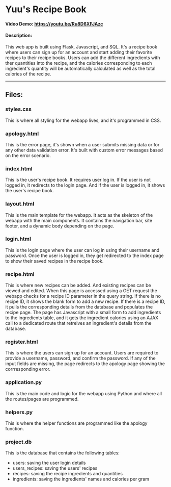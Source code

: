 # Yuu's Recipe Book
#### Video Demo: https://youtu.be/Ru8D6XFJAzc
#### Description:
This web app is built using Flask, Javascript, and SQL.
It's a recipe book where users can sign up for an account and start adding their favorite recipes to their recipe books.
Users can add the different ingredients with ther quantities into the recipe, and the calories corresponding to each ingredient's quantity will be automatically calculated as well as the total calories of the recipe.

___

## Files:

### styles.css
This is where all styling for the webapp lives, and it's programmed in CSS.

### apology.html
This is the error page, it's shown when a user submits missing data or for any other data validation error.
It's built with custom error messages based on the error scenario.

### index.html
This is the user's recipe book. It requires user log in.
If the user is not logged in, it redirects to the login page.
And if the user is logged in, it shows the user's recipe book.

### layout.html
This is the main template for the webapp. It acts as the skeleton of the webapp with the main components.
It contains the navigation bar, site footer, and a dynamic body depending on the page.

### login.html
This is the login page where the user can log in using their username and password.
Once the user is logged in, they get redirected to the index page to show their saved recipes in the recipe book.

### recipe.html
This is where new recipes can be added.
And existing recipes can be viewed and edited.
When this page is accessed using a GET request the webapp checks for a recipe ID parameter in the query string.
If there is no recipe ID, it shows the blank form to add a new recipe.
If there is a recipe ID, it pulls the corresponding details from the database and populates the recipe page.
The page has Javascript with a small form to add ingredients to the ingredients table, and it gets the ingredient calories using an AJAX call to a dedicated route that retreives an ingredient's details from the database.

### register.html
This is where the users can sign up for an account.
Users are required to provide a username, password, and confirm the password.
If any of the input fields are missing, the page redirects to the apology page showing the corrresponding error.

### application.py
This is the main code and logic for the webapp using Python and where all the routes/pages are programmed.

### helpers.py
This is where the helper functions are programmed like the apology function.

### project.db
This is the database that contains the following tables:
- users: saving the user login details
- users_recipes: saving the users' recipes
- recipes: saving the recipe ingredients and quantities
- ingredients: saving the ingredients' names and calories per gram

